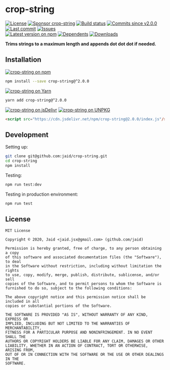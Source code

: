 # crop-string


<a href="https://raw.githubusercontent.com/jaid/crop-string/master/license.txt"><img src="https://img.shields.io/github/license/jaid/crop-string?style=flat-square" alt="License"/></a> <a href="https://github.com/sponsors/jaid"><img src="https://img.shields.io/badge/<3-Sponsor-FF45F1?style=flat-square" alt="Sponsor crop-string"/></a>
<a href="https://actions-badge.atrox.dev/jaid/crop-string/goto"><img src="https://img.shields.io/endpoint.svg?style=flat-square&url=https%3A%2F%2Factions-badge.atrox.dev%2Fjaid%2Fcrop-string%2Fbadge" alt="Build status"/></a> <a href="https://github.com/jaid/crop-string/commits"><img src="https://img.shields.io/github/commits-since/jaid/crop-string/v2.0.0?style=flat-square&logo=github" alt="Commits since v2.0.0"/></a> <a href="https://github.com/jaid/crop-string/commits"><img src="https://img.shields.io/github/last-commit/jaid/crop-string?style=flat-square&logo=github" alt="Last commit"/></a> <a href="https://github.com/jaid/crop-string/issues"><img src="https://img.shields.io/github/issues/jaid/crop-string?style=flat-square&logo=github" alt="Issues"/></a>  
<a href="https://npmjs.com/package/crop-string"><img src="https://img.shields.io/npm/v/crop-string?style=flat-square&logo=npm&label=latest%20version" alt="Latest version on npm"/></a> <a href="https://github.com/jaid/crop-string/network/dependents"><img src="https://img.shields.io/librariesio/dependents/npm/crop-string?style=flat-square&logo=npm" alt="Dependents"/></a> <a href="https://npmjs.com/package/crop-string"><img src="https://img.shields.io/npm/dm/crop-string?style=flat-square&logo=npm" alt="Downloads"/></a>

**Trims strings to a maximum length and appends dot dot dot if needed.**















## Installation
<a href="https://npmjs.com/package/crop-string"><img src="https://img.shields.io/badge/npm-crop--string-C23039?style=flat-square&logo=npm" alt="crop-string on npm"/></a>
```bash
npm install --save crop-string@^2.0.0
```
<a href="https://yarnpkg.com/package/crop-string"><img src="https://img.shields.io/badge/Yarn-crop--string-2F8CB7?style=flat-square&logo=yarn&logoColor=white" alt="crop-string on Yarn"/></a>
```bash
yarn add crop-string@^2.0.0
```
<a href="https://jsdelivr.com/package/npm/crop-string/"><img src="https://img.shields.io/badge/jsDelivr-crop--string-orange?style=flat-square&logo=html5&logoColor=white" alt="crop-string on jsDelivr"/></a> <a href="https://unpkg.com/browse/crop-string/"><img src="https://img.shields.io/badge/UNPKG-crop--string-orange?style=flat-square&logo=html5&logoColor=white" alt="crop-string on UNPKG"/></a>
```html
<script src="https://cdn.jsdelivr.net/npm/crop-string@2.0.0/index.js"/>
```







## Development



Setting up:
```bash
git clone git@github.com:jaid/crop-string.git
cd crop-string
npm install
```
Testing:
```bash
npm run test:dev
```
Testing in production environment:
```bash
npm run test
```


## License
```text
MIT License

Copyright © 2020, Jaid <jaid.jsx@gmail.com> (github.com/jaid)

Permission is hereby granted, free of charge, to any person obtaining a copy
of this software and associated documentation files (the "Software"), to deal
in the Software without restriction, including without limitation the rights
to use, copy, modify, merge, publish, distribute, sublicense, and/or sell
copies of the Software, and to permit persons to whom the Software is
furnished to do so, subject to the following conditions:

The above copyright notice and this permission notice shall be included in all
copies or substantial portions of the Software.

THE SOFTWARE IS PROVIDED "AS IS", WITHOUT WARRANTY OF ANY KIND, EXPRESS OR
IMPLIED, INCLUDING BUT NOT LIMITED TO THE WARRANTIES OF MERCHANTABILITY,
FITNESS FOR A PARTICULAR PURPOSE AND NONINFRINGEMENT. IN NO EVENT SHALL THE
AUTHORS OR COPYRIGHT HOLDERS BE LIABLE FOR ANY CLAIM, DAMAGES OR OTHER
LIABILITY, WHETHER IN AN ACTION OF CONTRACT, TORT OR OTHERWISE, ARISING FROM,
OUT OF OR IN CONNECTION WITH THE SOFTWARE OR THE USE OR OTHER DEALINGS IN THE
SOFTWARE.
```
